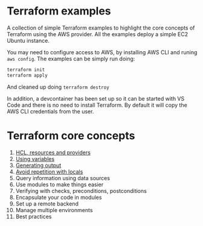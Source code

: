 # Terraform examples

A collection of simple Terraform examples to highlight the core concepts of Terraform using the AWS provider. All the examples deploy a simple EC2 Ubuntu instance.

You may need to configure access to AWS, by installing AWS CLI and runing `aws config`. The examples can be simply run doing:

```bash
terraform init
terraform apply
```

And cleaned up doing `terraform destroy`

In addition, a devcontainer has been set up so it can be started with VS Code and there is no need to install Terraform. By default it will copy the AWS CLI credentials from the user.


# Terraform core concepts

1. [HCL, resources and providers](1-resources/README.md)
2. [Using variables](2-variables\README.md)
3. [Generating output](3-output\README.md)
4. [Avoid repetition with locals](4-locals\README.md)
5. Query information using data sources
6. Use modules to make things easier
7. Verifying with checks, preconditions, postconditions
8. Encapsulate your code in modules
9. Set up a remote backend
10. Manage multiple environments
11. Best practices